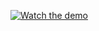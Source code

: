 [![Watch the demo](https://github.com/OSUPCVLab/Ford2020/blob/master/Moving-Camera%20Background%20Subtraction%20Network%20for%20Autonomous%20Driving/Demo/170927_073722789_Camera_5_bin.png)](https://github.com/OSUPCVLab/Ford2020/blob/master/Moving-Camera%20Background%20Subtraction%20Network%20for%20Autonomous%20Driving/Demo/Demo.avi)
